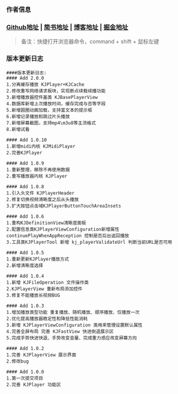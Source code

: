 
### 作者信息
### [Github地址](https://github.com/yangKJ) | [简书地址](https://www.jianshu.com/u/c84c00476ab6) | [博客地址](https://blog.csdn.net/qq_34534179) | [掘金地址](https://juejin.cn/user/1987535102554472/posts)

> 备注：快捷打开浏览器命令，command + shift + 鼠标左键

### 版本更新日志
```
####版本更新日志:
#### Add 2.0.0
1.分离缓存播放 KJPlayer+KJCache
2.修改重写网络请求板块，实现断点续载续播功能
3.新增播放器控件基类 KJBasePlayerView
4.数据库新增上次播放时间，缓存完成与否等字段
5.新增圆圈动画加载，支持富文本的提示框
6.新增记录播放和跳过片头播放
7.新增屏幕截图，支持mp4\m3u8等主流格式
8.新增试看

#### Add 1.0.10
1.新增midi内核 KJMidiPlayer
2.完善KJPlayer

#### Add 1.0.9
1.重新整理，移除不再使用数据
2.重写播放器内核 KJPlayer

#### Add 1.0.8
1.引入头文件 KJPlayerHeader
2.修复切换视频清晰度之后从头播放
3.扩大按钮点击域KJPlayerButtonTouchAreaInsets

#### Add 1.0.6
1.重构KJDefinitionView清晰度面板
2.配置信息类KJPlayerViewConfiguration新增属性 continuePlayWhenAppReception 控制是否后台返回播放
3.工具类KJPlayerTool 新增 kj_playerValidateUrl 判断当前URL是否可用

#### Add 1.0.5
1.重新更新KJPlayer播放方式
2.新增清晰度选择

#### Add 1.0.4
1.新增 KJFileOperation 文件操作类
2.KJPlayerView 重新布局添加控件
3.修复不能播放长视频BUG

#### Add 1.0.3
1.增加播放类型功能 重复播放、随机播放、顺序播放、仅播放一次
2.优化提高播放器稳定性和降低性能消耗
3.新增 KJPlayerViewConfiguration 类用来管理设置默认属性
4.完善全屏布局 完善 KJFastView 快进倒退展示区
5.完成手势快进快退、手势改变音量、完成重力感应改变屏幕方向

#### Add 1.0.2
1.完善 KJPlayerView 展示界面
2.修改bug

#### Add 1.0.0
1.第一次提交项目
2.完善 KJPlayer 功能区
```

